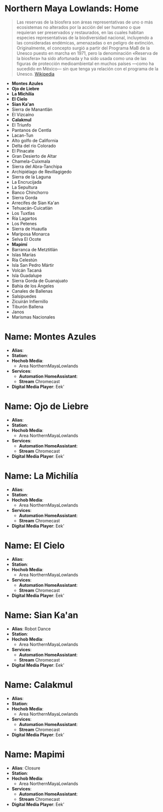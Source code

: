 # Northern Maya Lowlands: Home

> Las reservas de la biosfera son áreas representativas de uno o más ecosistemas no alterados por la acción del ser humano o que requieran ser preservados y restaurados, en las cuales habitan especies representativas de la biodiversidad nacional, incluyendo a las consideradas endémicas, amenazadas o en peligro de extinción. Originalmente, el concepto surgió a partir del Programa MaB de la Unesco puesto en marcha en 1971, pero la denominación «Reserva de la biosfera» ha sido afortunada y ha sido usada como una de las figuras de protección medioambiental en muchos países —como ha sucedido en México— sin que tenga ya relación con el programa de la Unesco. [Wikipedia](https://es.wikipedia.org/wiki/Reservas_de_la_biosfera_de_México)

* **Montes Azules**
* **Ojo de Liebre**
* **La Michilía**
* **El Cielo**
* **Sian Ka'an**
* Sierra de Manantlán
* El Vizcaíno
* **Calakmul** 
* El Triunfo
* Pantanos de Centla
* Lacan-Tun
* Alto golfo de California
* Delta del río Colorado
* El Pinacate
* Gran Desierto de Altar
* Chamela-Cuixmala
* Sierra del Abra-Tanchipa
* Archipiélago de Revillagigedo
* Sierra de la Laguna
* La Encrucijada
* La Sepultura
* Banco Chinchorro
* Sierra Gorda
* Arrecifes de Sian Ka'an
* Tehuacán-Cuicatlán
* Los Tuxtlas
* Ría Lagartos
* Los Petenes
* Sierra de Huautla
* Mariposa Monarca
* Selva El Ocote
* **Mapimí**
* Barranca de Metztitlán
* Islas Marías
* Ría Celestún
* Isla San Pedro Mártir
* Volcán Tacaná
* Isla Guadalupe
* Sierra Gorda de Guanajuato
* Bahía de los Ángeles
* Canales de Ballenas
* Salsipuedes
* Zicuirán Infiernillo
* Tiburón Ballena
* Janos
* Marismas Nacionales

# Name: Montes Azules

* **Alias**: 
* **Station**: 
* **Hochob Media**:
  * Area NorthernMayaLowlands
* **Services**:
  * **Automation HomeAssistant**:
  * **Stream** Chromecast
* **Digital Media Player**: Eek'

# Name: Ojo de Liebre

* **Alias**: 
* **Station**: 
* **Hochob Media**:
  * Area NorthernMayaLowlands
* **Services**:
  * **Automation HomeAssistant**:
  * **Stream** Chromecast
* **Digital Media Player**: Eek'

# Name: La Michilía

* **Alias**: 
* **Station**: 
* **Hochob Media**:
  * Area NorthernMayaLowlands
* **Services**:
  * **Automation HomeAssistant**:
  * **Stream** Chromecast
* **Digital Media Player**: Eek'

# Name: El Cielo

* **Alias**: 
* **Station**: 
* **Hochob Media**:
  * Area NorthernMayaLowlands
* **Services**:
  * **Automation HomeAssistant**:
  * **Stream** Chromecast
* **Digital Media Player**: Eek'

# Name: Sian Ka'an

* **Alias**: Robot Dance
* **Station**: 
* **Hochob Media**:
  * Area NorthernMayaLowlands
* **Services**:
  * **Automation HomeAssistant**:
  * **Stream** Chromecast
* **Digital Media Player**: Eek'

# Name: Calakmul

* **Alias**: 
* **Station**: 
* **Hochob Media**:
  * Area NorthernMayaLowlands
* **Services**:
  * **Automation HomeAssistant**:
  * **Stream** Chromecast
* **Digital Media Player**: Eek'

# Name: Mapimi

* **Alias**: Closure
* **Station**: 
* **Hochob Media**:
  * Area NorthernMayaLowlands
* **Services**:
  * **Automation HomeAssistant**:
  * **Stream** Chromecast
* **Digital Media Player**: Eek'



